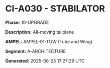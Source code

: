 # CI-A030 - STABILATOR

**Phase:** 10-UPGRADE

**Description:** All-moving tailplane

**AMPEL:** AMPEL-01-TUW (Tube and Wing)

**Segment:** A-ARCHITECTURE

**Generated:** 2025-08-25 17:27:29 UTC
